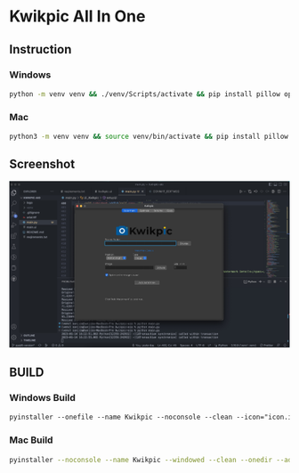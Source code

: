 # Kwikpic All In One

## Instruction

### Windows

```sh
python -m venv venv && ./venv/Scripts/activate && pip install pillow opencv-python pyqt5 pyinstaller && python main.py
```

### Mac

```sh
python3 -m venv venv && source venv/bin/activate && pip install pillow opencv-python pyqt6 pyinstaller && python3 main.py
```

## Screenshot

![image](screenshot.jpeg)

## BUILD

### Windows Build

```ps
pyinstaller --onefile --name Kwikpic --noconsole --clean --icon="icon.ico" --add-data "logo/logo.png;."  main.py --paths="venv\Lib\site-packages\cv2"
```

### Mac Build

```sh
pyinstaller --noconsole --name Kwikpic --windowed --clean --onedir --add-data "logo/logo.png:." --icon icon.ico main.py
```
